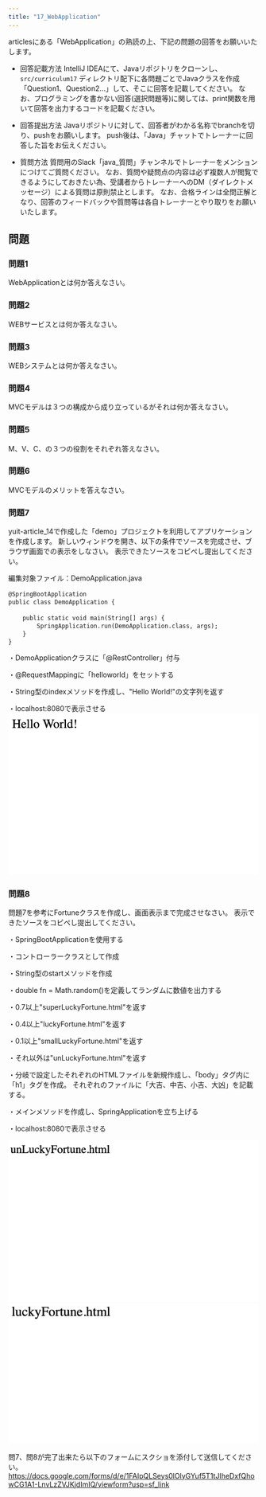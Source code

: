 ```yaml
---
title: "17_WebApplication"
---
```


articlesにある「WebApplication」の熟読の上、下記の問題の回答をお願いいたします。

* 回答記載方法
IntelliJ IDEAにて、Javaリポジトリをクローンし、`src/curriculum17` ディレクトリ配下に各問題ごとでJavaクラスを作成「Question1、Question2...」して、そこに回答を記載してください。
なお、プログラミングを書かない回答(選択問題等)に関しては、print関数を用いて回答を出力するコードを記載ください。

* 回答提出方法
Javaリポジトリに対して、回答者がわかる名称でbranchを切り、pushをお願いします。
push後は、「Java」チャットでトレーナーに回答した旨をお伝えください。

* 質問方法
質問用のSlack「java_質問」チャンネルでトレーナーをメンションにつけてご質問ください。
なお、質問や疑問点の内容は必ず複数人が閲覧できるようにしておきたい為、受講者からトレーナーへのDM（ダイレクトメッセージ）による質問は原則禁止とします。
なお、合格ラインは全問正解となり、回答のフィードバックや質問等は各自トレーナーとやり取りをお願いいたします。

## 問題

### 問題1
WebApplicationとは何か答えなさい。

### 問題2
WEBサービスとは何か答えなさい。

### 問題3
WEBシステムとは何か答えなさい。

### 問題4
MVCモデルは３つの構成から成り立っているがそれは何か答えなさい。

### 問題5
M、V、C、の３つの役割をそれぞれ答えなさい。

### 問題6
MVCモデルのメリットを答えなさい。

### 問題7
yuit-article_14で作成した「demo」プロジェクトを利用してアプリケーションを作成します。
新しいウィンドウを開き、以下の条件でソースを完成させ、ブラウザ画面での表示をしなさい。
表示できたソースをコピペし提出してください。

編集対象ファイル：DemoApplication.java
```
@SpringBootApplication
public class DemoApplication {

	public static void main(String[] args) {
		SpringApplication.run(DemoApplication.class, args);
	}
}
```
・DemoApplicationクラスに「@RestController」付与

・@RequestMappingに「helloworld」をセットする

・String型のindexメソッドを作成し、"Hello World!"の文字列を返す

・localhost:8080で表示させる
![altテキスト](/images/books/yuit-book_17/49.png)

### 問題8
問題7を参考にFortuneクラスを作成し、画面表示まで完成させなさい。
表示できたソースをコピペし提出してください。

・SpringBootApplicationを使用する

・コントローラークラスとして作成

・String型のstartメソッドを作成

・double fn = Math.random()を定義してランダムに数値を出力する

・0.7以上"superLuckyFortune.html"を返す

・0.4以上"luckyFortune.html"を返す

・0.1以上"smallLuckyFortune.html"を返す

・それ以外は"unLuckyFortune.html"を返す

・分岐で設定したそれぞれのHTMLファイルを新規作成し、「body」タグ内に「h1」タグを作成。 それぞれのファイルに「大吉、中吉、小吉、大凶」を記載する。

・メインメソッドを作成し、SpringApplicationを立ち上げる

・localhost:8080で表示させる

![altテキスト](/images/books/yuit-book_17/47.png)
![altテキスト](/images/books/yuit-book_17/48.png)

問7、問8が完了出来たら以下のフォームにスクショを添付して送信してください。
https://docs.google.com/forms/d/e/1FAIpQLSeys0lOlyGYuf5T1tJIheDxfQhowCG1A1-LnvLzZVJKjdImIQ/viewform?usp=sf_link